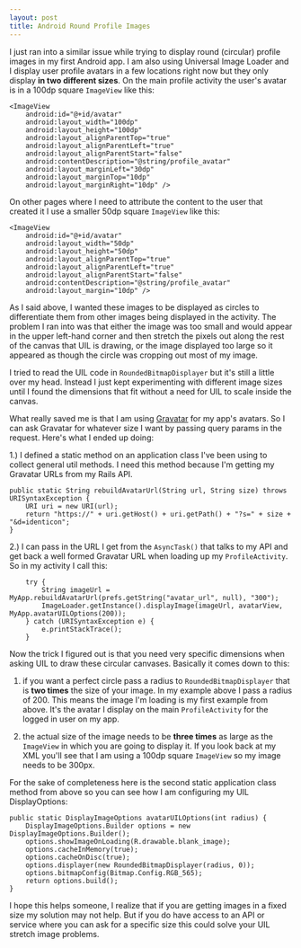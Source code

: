 ```yaml
---
layout: post
title: Android Round Profile Images
---
```


I just ran into a similar issue while trying to display round (circular) profile images in my first Android app. I am also using Universal Image Loader and I display user profile avatars in a few locations right now but they only display **in two different sizes**. On the main profile activity the user's avatar is in a 100dp square `ImageView` like this:

    <ImageView
        android:id="@+id/avatar"
        android:layout_width="100dp"
        android:layout_height="100dp"
        android:layout_alignParentTop="true"
        android:layout_alignParentLeft="true"
        android:layout_alignParentStart="false"
        android:contentDescription="@string/profile_avatar"
        android:layout_marginLeft="30dp"
        android:layout_marginTop="10dp"
        android:layout_marginRight="10dp" />

On other pages where I need to attribute the content to the user that created it I use a smaller 50dp square `ImageView` like this:

    <ImageView
        android:id="@+id/avatar"
        android:layout_width="50dp"
        android:layout_height="50dp"
        android:layout_alignParentTop="true"
        android:layout_alignParentLeft="true"
        android:layout_alignParentStart="false"
        android:contentDescription="@string/profile_avatar"
        android:layout_margin="10dp" />

As I said above, I wanted these images to be displayed as circles to differentiate them from other images being displayed in the activity. The problem I ran into was that either the image was too small and would appear in the upper left-hand corner and then stretch the pixels out along the rest of the canvas that UIL is drawing, or the image displayed too large so it appeared as though the circle was cropping out most of my image.

I tried to read the UIL code in `RoundedBitmapDisplayer` but it's still a little over my head. Instead I just kept experimenting with different image sizes until I found the dimensions that fit without a need for UIL to scale inside the canvas.

What really saved me is that I am using [Gravatar][1] for my app's avatars. So I can ask Gravatar for whatever size I want by passing query params in the request. Here's what I ended up doing:

1.) I defined a static method on an application class I've been using to collect general util methods. I need this method because I'm getting my Gravatar URLs from my Rails API.

    public static String rebuildAvatarUrl(String url, String size) throws URISyntaxException {
        URI uri = new URI(url);
        return "https://" + uri.getHost() + uri.getPath() + "?s=" + size + "&d=identicon";
    }

2.) I can pass in the URL I get from the `AsyncTask()` that talks to my API and get back a well formed Gravatar URL when loading up my `ProfileActivity`. So in my activity I call this:

        try {
            String imageUrl = MyApp.rebuildAvatarUrl(prefs.getString("avatar_url", null), "300");
            ImageLoader.getInstance().displayImage(imageUrl, avatarView, MyApp.avatarUILOptions(200));
        } catch (URISyntaxException e) {
            e.printStackTrace();
        }

Now the trick I figured out is that you need very specific dimensions when asking UIL to draw these circular canvases. Basically it comes down to this:

1. if you want a perfect circle pass a radius to `RoundedBitmapDisplayer` that is **two times** the size of your image. In my example above I pass a radius of 200. This means the image I'm loading is my first example from above. It's the avatar I display on the main `ProfileActivity` for the logged in user on my app.

2. the actual size of the image needs to be **three times** as large as the `ImageView` in which you are going to display it. If you look back at my XML you'll see that I am using a 100dp square `ImageView` so my image needs to be 300px.

For the sake of completeness here is the second static application class method from above so you can see how I am configuring my UIL DisplayOptions:

    public static DisplayImageOptions avatarUILOptions(int radius) {
        DisplayImageOptions.Builder options = new DisplayImageOptions.Builder();
        options.showImageOnLoading(R.drawable.blank_image);
        options.cacheInMemory(true);
        options.cacheOnDisc(true);
        options.displayer(new RoundedBitmapDisplayer(radius, 0));
        options.bitmapConfig(Bitmap.Config.RGB_565);
        return options.build();
    }

I hope this helps someone, I realize that if you are getting images in a fixed size my solution may not help. But if you do have access to an API or service where you can ask for a specific size this could solve your UIL stretch image problems.



  [1]: http://en.gravatar.com